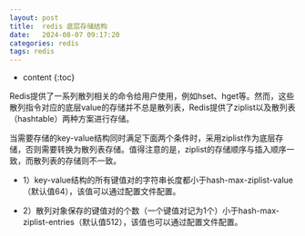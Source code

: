 ```yaml
---
layout: post
title:  redis 底层存储结构
date:   2024-08-07 09:17:20
categories: redis
tags: redis
---
```


* content
{:toc}

Redis提供了一系列散列相关的命令给用户使用，例如hset、hget等。然而，这些散列指令对应的底层value的存储并不总是散列表，Redis提供了ziplist以及散列表（hashtable）两种方案进行存储。

当需要存储的key-value结构同时满足下面两个条件时，采用ziplist作为底层存储，否则需要转换为散列表存储。值得注意的是，ziplist的存储顺序与插入顺序一致，而散列表的存储则不一致。

- 1）key-value结构的所有键值对的字符串长度都小于hash-max-ziplist-value（默认值64），该值可以通过配置文件配置。

- 2）散列对象保存的键值对的个数（一个键值对记为1个）小于hash-max-ziplist-entries（默认值512），该值也可以通过配置文件配置。